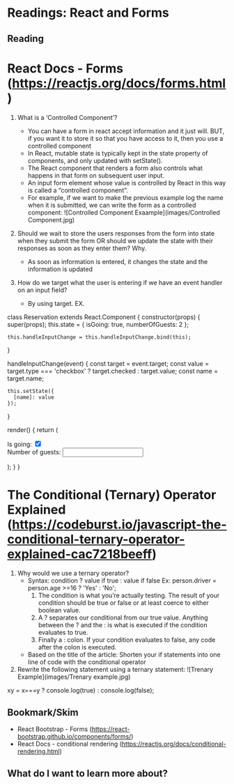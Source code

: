 #  Readings: React and Forms

##  Reading

# React Docs - Forms (https://reactjs.org/docs/forms.html)
1.  What is a ‘Controlled Component’?
    -  You can have a form in react accept information and it just will.  BUT, if you want it to store it so that you have access to it, then you use a controlled component
    -  In React, mutable state is typically kept in the state property of components, and only updated with setState().
    -  The React component that renders a form also controls what happens in that form on subsequent user input. 
    -  An input form element whose value is controlled by React in this way is called a “controlled component”.
    -  For example, if we want to make the previous example log the name when it is submitted, we can write the form as a controlled component:
    ![Controlled Component Exaample](images/Controlled Component.jpg)

2.  Should we wait to store the users responses from the form into state when they submit the form OR should we update the state with their responses as soon as they enter them? Why.
    - As soon as information is entered, it changes the state and the information is updated
3.  How do we target what the user is entering if we have an event handler on an input field?
    -  By using target.  EX.

class Reservation extends React.Component {
  constructor(props) {
    super(props);
    this.state = {
      isGoing: true,
      numberOfGuests: 2
    };

    this.handleInputChange = this.handleInputChange.bind(this);
  }

  handleInputChange(event) {
    const target = event.target;
    const value = target.type === 'checkbox' ? target.checked : target.value;
    const name = target.name;

    this.setState({
      [name]: value
    });
  }

  render() {
    return (
      <form>
        <label>
          Is going:
          <input
            name="isGoing"
            type="checkbox"
            checked={this.state.isGoing}
            onChange={this.handleInputChange} />
        </label>
        <br />
        <label>
          Number of guests:
          <input
            name="numberOfGuests"
            type="number"
            value={this.state.numberOfGuests}
            onChange={this.handleInputChange} />
        </label>
      </form>
    );
  }
}

# The Conditional (Ternary) Operator Explained (https://codeburst.io/javascript-the-conditional-ternary-operator-explained-cac7218beeff)
1.  Why would we use a ternary operator?
    -  Syntax:  condition ? value if true : value if false  Ex:  person.driver = person.age >=16 ? 'Yes' : 'No';
        1.  The condition is what you’re actually testing. The result of your condition should be true or false or at least coerce to either boolean value.
        2.  A ? separates our conditional from our true value. Anything between the ? and the : is what is executed if the condition evaluates to true.
        3.  Finally a : colon. If your condition evaluates to false, any code after the colon is executed.
    -  Based on the title of the article:  Shorten your if statements into one line of code with the conditional operator
2.  Rewrite the following statement using a ternary statement:
  ![Trenary Example](images/Trenary example.jpg)
  
  xy = x===y ? console.log(true) : console.log(false);
  
##  Bookmark/Skim
-  React Bootstrap - Forms (https://react-bootstrap.github.io/components/forms/)
-  React Docs - conditional rendering (https://reactjs.org/docs/conditional-rendering.html)

##  What do I want to learn more about?

